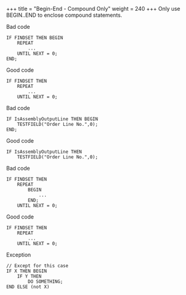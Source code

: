 +++
title = "Begin-End - Compound Only"
weight = 240
+++
Only use BEGIN..END to enclose compound statements.

Bad code

```al
IF FINDSET THEN BEGIN
    REPEAT
        ...
    UNTIL NEXT = 0;
END;
```

Good code

```al
IF FINDSET THEN
    REPEAT
        ...
    UNTIL NEXT = 0;
```

Bad code

```al
IF IsAssemblyOutputLine THEN BEGIN
    TESTFIELD("Order Line No.",0);
END;
```

Good code

```al
IF IsAssemblyOutputLine THEN
    TESTFIELD("Order Line No.",0);
```

Bad code

```al
IF FINDSET THEN
    REPEAT
        BEGIN
            ...
        END;
    UNTIL NEXT = 0;
```

Good code

```al
IF FINDSET THEN
    REPEAT
        ...
    UNTIL NEXT = 0;
```

Exception

```al
// Except for this case
IF X THEN BEGIN
    IF Y THEN 
        DO SOMETHING;
END ELSE (not X)
```
